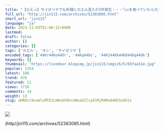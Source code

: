 ```yaml
---
title: "【ひえっ】サイゼリヤでも料理にカエル混入が3件発生・・・「○○を食べていたらカエルが出てきてテーブルの上で動き回った」 "
full_url: "http://jin115.com/archives/52383085.html"
short_url: "jin115"
language: "ja"
date: 2023-11-03T01:00:12+0900
lastmod: 
draft: false
author: []
categories: []
tags: ['カエル', 'オレ', 'サイゼリヤ']
encoded_tags: ['44Kr44Ko44Or', '44Kq44Os', '44K144Kk44K844Oq44Ok']
keywords: []
thumbnail: "https://livedoor.blogimg.jp/jin115/imgs/6/5/65faa31e.jpg"
popular: 1354
latest: 186
trend: 476
featured: 51
views: 1718
comments: 14
weight: 13
slug: aHR0cC8vamluMTE1LmNvbS9hcmNoaXZlcy81MjM4MzA4NS5odG1s
---
```


![](https://livedoor.blogimg.jp/jin115/imgs/6/5/65faa31e.jpg)



(http//jin115.com/archives/52383085.html)
